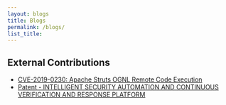 ```yaml
---
layout: blogs
title: Blogs
permalink: /blogs/
list_title: 
---
```


External Contributions
---
- [CVE-2019-0230: Apache Struts OGNL Remote Code Execution](https://www.thezdi.com/blog/2020/10/7/cve-2019-0230-apache-struts-ognl-remote-code-execution)
- [Patent - INTELLIGENT SECURITY AUTOMATION AND CONTINUOUS VERIFICATION AND RESPONSE PLATFORM](https://patents.justia.com/inventor/kelechukwu-kalu-udonsi)

